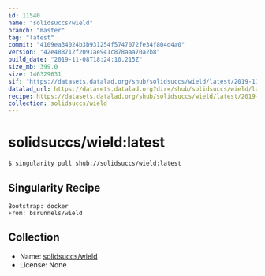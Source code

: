 ```yaml
---
id: 11540
name: "solidsuccs/wield"
branch: "master"
tag: "latest"
commit: "4109ea34024b3b931254f5747072fe34f804d4a0"
version: "42e488712f2091ae941c878aaa70a2b8"
build_date: "2019-11-08T18:24:10.215Z"
size_mb: 399.0
size: 146329631
sif: "https://datasets.datalad.org/shub/solidsuccs/wield/latest/2019-11-08-4109ea34-42e48871/42e488712f2091ae941c878aaa70a2b8.sif"
datalad_url: https://datasets.datalad.org?dir=/shub/solidsuccs/wield/latest/2019-11-08-4109ea34-42e48871/
recipe: https://datasets.datalad.org/shub/solidsuccs/wield/latest/2019-11-08-4109ea34-42e48871/Singularity
collection: solidsuccs/wield
---
```


# solidsuccs/wield:latest

```bash
$ singularity pull shub://solidsuccs/wield:latest
```

## Singularity Recipe

```singularity
Bootstrap: docker
From: bsrunnels/wield
```

## Collection

 - Name: [solidsuccs/wield](https://github.com/solidsuccs/wield)
 - License: None

